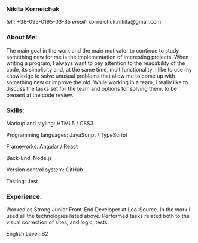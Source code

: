 <h3>Nikita Korneichuk</h3>
<p><em>tel.:</em> +38-095-0195-03-85  <em>email:</em> korneichuk.nikita@gmail.com</p>
<h3>About Me: </h3>
<p>The main goal in the work and the main motivator to continue to study
something new for me is the implementation of interesting projects.
When writing a program, I always want to pay attention to the readability 
of the code, its simplicity and, at the same time, multifunctionality.
I like to use my knowledge to solve unusual problems that allow me to come up
with something new or improve the old.
While working in a team, I really like to discuss the tasks set for the team
and options for solving them, to be present at the code review.</p>
<h3>Skills: </h3>
<p>Markup and styling: HTML5 / CSS3</p>
<p>Programming languages: JavaScript / TypeScript</p>
<p>Frameworks: Angular / React</p>
<p>Back-End: Node.js</p>
<p>Version control system: GitHub</p>
<p>Testing: Jest</p>
<h3>Experience:</h3>
<p>Worked as Strong Junior Front-End Developer at Leo-Source.
In the work I used all the technologies listed above. Performed 
tasks related both to the visual correction of sites, and logic, tests.
</p>
English Level: B2